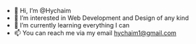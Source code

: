 - 👋 Hi, I’m @Hychaim
- 👀 I’m interested in Web Development and Design of any kind
- 🌱 I’m currently learning everything I can
- 📫 You can reach me via my email hychaim1@gmail.com

<!---
Hychaim is a ✨ special ✨ repository because its `README.md` (this file) appears on your GitHub profile.
You can click the Preview link to take a look at your changes.
--->
